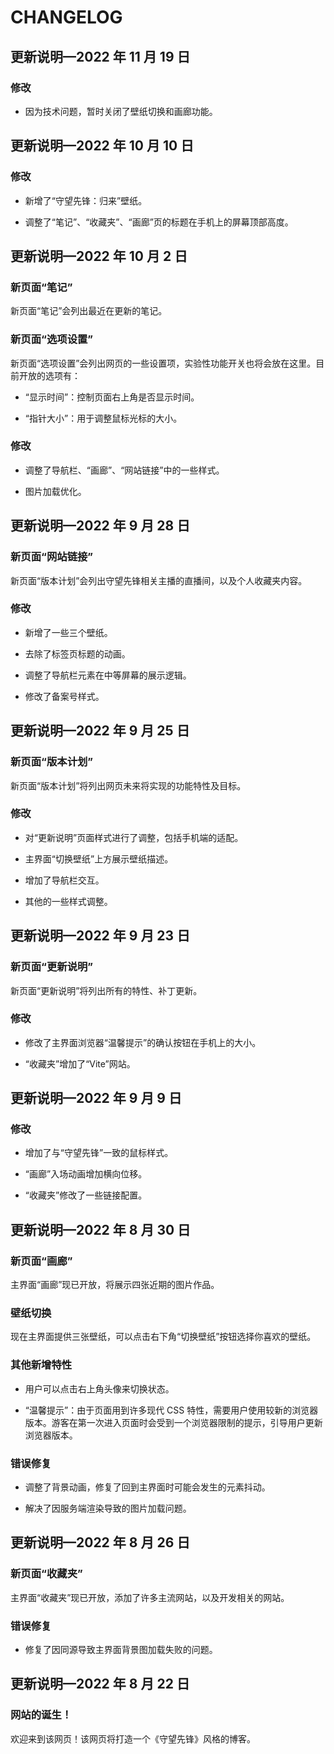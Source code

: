# CHANGELOG

## 更新说明—2022 年 11 月 19 日

### 修改

-   因为技术问题，暂时关闭了壁纸切换和画廊功能。

## 更新说明—2022 年 10 月 10 日

### 修改

-   新增了“守望先锋：归来”壁纸。

-   调整了“笔记”、“收藏夹”、“画廊”页的标题在手机上的屏幕顶部高度。

## 更新说明—2022 年 10 月 2 日

### 新页面“笔记”

新页面“笔记”会列出最近在更新的笔记。

### 新页面“选项设置”

新页面“选项设置”会列出网页的一些设置项，实验性功能开关也将会放在这里。目前开放的选项有：

-   “显示时间”：控制页面右上角是否显示时间。

-   “指针大小”：用于调整鼠标光标的大小。

### 修改

-   调整了导航栏、“画廊”、“网站链接”中的一些样式。

-   图片加载优化。

## 更新说明—2022 年 9 月 28 日

### 新页面“网站链接”

新页面“版本计划”会列出守望先锋相关主播的直播间，以及个人收藏夹内容。

### 修改

-   新增了一些三个壁纸。

-   去除了标签页标题的动画。

-   调整了导航栏元素在中等屏幕的展示逻辑。

-   修改了备案号样式。

## 更新说明—2022 年 9 月 25 日

### 新页面“版本计划”

新页面“版本计划”将列出网页未来将实现的功能特性及目标。

### 修改

-   对“更新说明”页面样式进行了调整，包括手机端的适配。

-   主界面“切换壁纸”上方展示壁纸描述。

-   增加了导航栏交互。

-   其他的一些样式调整。

## 更新说明—2022 年 9 月 23 日

### 新页面“更新说明”

新页面“更新说明”将列出所有的特性、补丁更新。

### 修改

-   修改了主界面浏览器“温馨提示”的确认按钮在手机上的大小。

-   “收藏夹”增加了“Vite”网站。

## 更新说明—2022 年 9 月 9 日

### 修改

-   增加了与“守望先锋”一致的鼠标样式。

-   “画廊”入场动画增加横向位移。

-   “收藏夹”修改了一些链接配置。

## 更新说明—2022 年 8 月 30 日

### 新页面“画廊”

主界面“画廊”现已开放，将展示四张近期的图片作品。

### 壁纸切换

现在主界面提供三张壁纸，可以点击右下角“切换壁纸”按钮选择你喜欢的壁纸。

### 其他新增特性

-   用户可以点击右上角头像来切换状态。

-   “温馨提示”：由于页面用到许多现代 CSS 特性，需要用户使用较新的浏览器版本。游客在第一次进入页面时会受到一个浏览器限制的提示，引导用户更新浏览器版本。

### 错误修复

-   调整了背景动画，修复了回到主界面时可能会发生的元素抖动。

-   解决了因服务端渲染导致的图片加载问题。

## 更新说明—2022 年 8 月 26 日

### 新页面“收藏夹”

主界面“收藏夹”现已开放，添加了许多主流网站，以及开发相关的网站。

### 错误修复

-   修复了因同源导致主界面背景图加载失败的问题。

## 更新说明—2022 年 8 月 22 日

### 网站的诞生！

欢迎来到该网页！该网页将打造一个《守望先锋》风格的博客。
